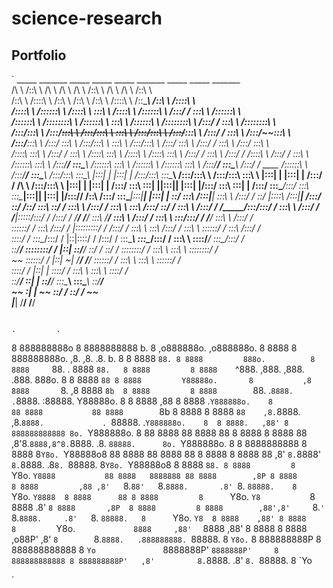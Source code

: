 # science-research
## Portfolio

`
          _____                   _______                   _____                _____                    _____                   _______                   _____            _____                   _______         
         /\    \                 /::\    \                 /\    \              /\    \                  /\    \                 /::\    \                 /\    \          /\    \                 /::\    \        
        /::\    \               /::::\    \               /::\    \            /::\    \                /::\    \               /::::\    \               /::\____\        /::\    \               /::::\    \       
       /::::\    \             /::::::\    \             /::::\    \           \:::\    \              /::::\    \             /::::::\    \             /:::/    /        \:::\    \             /::::::\    \      
      /::::::\    \           /::::::::\    \           /::::::\    \           \:::\    \            /::::::\    \           /::::::::\    \           /:::/    /          \:::\    \           /::::::::\    \     
     /:::/\:::\    \         /:::/~~\:::\    \         /:::/\:::\    \           \:::\    \          /:::/\:::\    \         /:::/~~\:::\    \         /:::/    /            \:::\    \         /:::/~~\:::\    \    
    /:::/__\:::\    \       /:::/    \:::\    \       /:::/__\:::\    \           \:::\    \        /:::/__\:::\    \       /:::/    \:::\    \       /:::/    /              \:::\    \       /:::/    \:::\    \   
   /::::\   \:::\    \     /:::/    / \:::\    \     /::::\   \:::\    \          /::::\    \      /::::\   \:::\    \     /:::/    / \:::\    \     /:::/    /               /::::\    \     /:::/    / \:::\    \  
  /::::::\   \:::\    \   /:::/____/   \:::\____\   /::::::\   \:::\    \        /::::::\    \    /::::::\   \:::\    \   /:::/____/   \:::\____\   /:::/    /       ____    /::::::\    \   /:::/____/   \:::\____\ 
 /:::/\:::\   \:::\____\ |:::|    |     |:::|    | /:::/\:::\   \:::\____\      /:::/\:::\    \  /:::/\:::\   \:::\    \ |:::|    |     |:::|    | /:::/    /       /\   \  /:::/\:::\    \ |:::|    |     |:::|    |
/:::/  \:::\   \:::|    ||:::|____|     |:::|    |/:::/  \:::\   \:::|    |    /:::/  \:::\____\/:::/  \:::\   \:::\____\|:::|____|     |:::|    |/:::/____/       /::\   \/:::/  \:::\____\|:::|____|     |:::|    |
\::/    \:::\  /:::|____| \:::\    \   /:::/    / \::/   |::::\  /:::|____|   /:::/    \::/    /\::/    \:::\   \::/    / \:::\    \   /:::/    / \:::\    \       \:::\  /:::/    \::/    / \:::\    \   /:::/    / 
 \/_____/\:::\/:::/    /   \:::\    \ /:::/    /   \/____|:::::\/:::/    /   /:::/    / \/____/  \/____/ \:::\   \/____/   \:::\    \ /:::/    /   \:::\    \       \:::\/:::/    / \/____/   \:::\    \ /:::/    /  
          \::::::/    /     \:::\    /:::/    /          |:::::::::/    /   /:::/    /                    \:::\    \        \:::\    /:::/    /     \:::\    \       \::::::/    /             \:::\    /:::/    /   
           \::::/    /       \:::\__/:::/    /           |::|\::::/    /   /:::/    /                      \:::\____\        \:::\__/:::/    /       \:::\    \       \::::/____/               \:::\__/:::/    /    
            \::/____/         \::::::::/    /            |::| \::/____/    \::/    /                        \::/    /         \::::::::/    /         \:::\    \       \:::\    \                \::::::::/    /     
             ~~                \::::::/    /             |::|  ~|           \/____/                          \/____/           \::::::/    /           \:::\    \       \:::\    \                \::::::/    /      
                                \::::/    /              |::|   |                                                               \::::/    /             \:::\    \       \:::\    \                \::::/    /       
                                 \::/____/               \::|   |                                                                \::/____/               \:::\____\       \:::\____\                \::/____/        
                                  ~~                      \:|   |                                                                 ~~                      \::/    /        \::/    /                 ~~              
                                                           \|___|                                                                                          \/____/          \/____/                                  
                                                                                                                                                                                                                     
                                                                                                                                       .         .                                                  
8 888888888o   8 8888888888   b.             8               ,o888888o.        ,o888888o.     8 8888         8 888888888o.            ,8.       ,8.                   .8.          b.             8 
8 8888    `88. 8 8888         888o.          8              8888     `88.   . 8888     `88.   8 8888         8 8888    `^888.        ,888.     ,888.                 .888.         888o.          8 
8 8888     `88 8 8888         Y88888o.       8           ,8 8888       `8. ,8 8888       `8b  8 8888         8 8888        `88.     .`8888.   .`8888.               :88888.        Y88888o.       8 
8 8888     ,88 8 8888         .`Y888888o.    8           88 8888           88 8888        `8b 8 8888         8 8888         `88    ,8.`8888. ,8.`8888.             . `88888.       .`Y888888o.    8 
8 8888.   ,88' 8 888888888888 8o. `Y888888o. 8           88 8888           88 8888         88 8 8888         8 8888          88   ,8'8.`8888,8^8.`8888.           .8. `88888.      8o. `Y888888o. 8 
8 8888888888   8 8888         8`Y8o. `Y88888o8           88 8888           88 8888         88 8 8888         8 8888          88  ,8' `8.`8888' `8.`8888.         .8`8. `88888.     8`Y8o. `Y88888o8 
8 8888    `88. 8 8888         8   `Y8o. `Y8888           88 8888   8888888 88 8888        ,8P 8 8888         8 8888         ,88 ,8'   `8.`88'   `8.`8888.       .8' `8. `88888.    8   `Y8o. `Y8888 
8 8888      88 8 8888         8      `Y8o. `Y8           `8 8888       .8' `8 8888       ,8P  8 8888         8 8888        ,88',8'     `8.`'     `8.`8888.     .8'   `8. `88888.   8      `Y8o. `Y8 
8 8888    ,88' 8 8888         8         `Y8o.`              8888     ,88'   ` 8888     ,88'   8 8888         8 8888    ,o88P' ,8'       `8        `8.`8888.   .888888888. `88888.  8         `Y8o.` 
8 888888888P   8 888888888888 8            `Yo               `8888888P'        `8888888P'     8 888888888888 8 888888888P'   ,8'         `         `8.`8888. .8'       `8. `88888. 8            `Yo 

`
